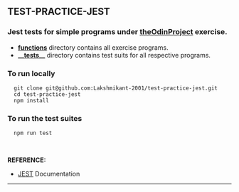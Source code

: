 ## TEST-PRACTICE-JEST

### Jest tests for simple programs under [theOdinProject](https://www.theodinproject.com/lessons/node-path-javascript-testing-practice) exercise.

-  [**functions**](https://github.com/Lakshmikant-2001/test-practice-jest/tree/main/functions) directory contains all exercise programs.
-  [**\_\_tests\_\_**](https://github.com/Lakshmikant-2001/test-practice-jest/tree/main/__tests__) directory contains test suits for all respective programs.


### To run locally
```
  git clone git@github.com:Lakshmikant-2001/test-practice-jest.git
  cd test-practice-jest
  npm install
```

### To run the test suites
```
  npm run test
```
<br>

**REFERENCE:**
  - [JEST](https://jestjs.io/docs/getting-started) Documentation

<hr>
